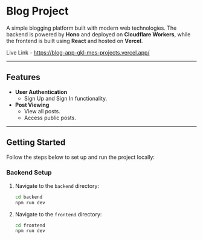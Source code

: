# Blog Project

A simple blogging platform built with modern web technologies. The backend is powered by **Hono** and deployed on **Cloudflare Workers**, while the frontend is built using **React** and hosted on **Vercel**.

Live Link - https://blog-app-gkl-mes-projects.vercel.app/

----
## Features

- **User Authentication**  
  - Sign Up and Sign In functionality.
- **Post Viewing**  
  - View all posts.  
  - Access public posts.

---

## Getting Started

Follow the steps below to set up and run the project locally:

### Backend Setup

1. Navigate to the `backend` directory:
   ```bash
   cd backend
   npm run dev

2. Navigate to the `frontend` directory:
   ```bash
   cd frontend
   npm run dev
